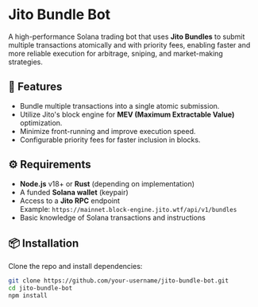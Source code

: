 # Jito Bundle Bot

A high-performance Solana trading bot that uses **Jito Bundles** to submit multiple transactions atomically and with priority fees, enabling faster and more reliable execution for arbitrage, sniping, and market-making strategies.

## 📌 Features
- Bundle multiple transactions into a single atomic submission.
- Utilize Jito's block engine for **MEV (Maximum Extractable Value)** optimization.
- Minimize front-running and improve execution speed.
- Configurable priority fees for faster inclusion in blocks.

## ⚙️ Requirements
- **Node.js** v18+ or **Rust** (depending on implementation)
- A funded **Solana wallet** (keypair)
- Access to a **Jito RPC** endpoint  
  Example: `https://mainnet.block-engine.jito.wtf/api/v1/bundles`
- Basic knowledge of Solana transactions and instructions

## 📦 Installation

Clone the repo and install dependencies:
```bash
git clone https://github.com/your-username/jito-bundle-bot.git
cd jito-bundle-bot
npm install


